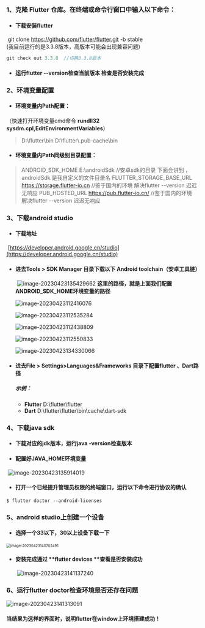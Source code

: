 ### 1、克隆 Flutter 仓库。在终端或命令行窗口中输入以下命令：

- #### 	下载安装flutter

​		git clone https://github.com/flutter/flutter.git -b stable
​				
​				(我目前运行的是3.3.8版本，高版本可能会出现兼容问题)

```js
git check out 3.3.8  //切换3.3.8版本
```

- ####  	运行flutter --version检查当前版本	检查是否安装完成

  

### 2、环境变量配置

- #### 	环境变量内Path配置：

（快速打开环境变量cmd命令 **rundll32 sysdm.cpl,EditEnvironmentVariables**）

> D:\flutter\bin
> 		D:\flutter\\.pub-cache\bin

#### 	    	

- #### 	环境变量内Path同级别目录配置：

> ANDROID_SDK_HOME    E:\androidSdk    //安卓sdk的目录 下面会讲到 ，androidSdk 是我自定义的文件目录名
> 		FLUTTER_STORAGE_BASE_URL   https://storage.flutter-io.cn   //鉴于国内的环境 解决flutter --version 迟迟无响应
> 		PUB_HOSTED_URL  https://pub.flutter-io.cn/    //鉴于国内的环境 解决flutter --version 迟迟无响应



### 3、下载android studio

- #### 下载地址

​				[https://developer.android.google.cn/studio](https://developer.android.google.cn/studio)

- #### 进去Tools  > SDK Manager 目录下载以下 Android toolchain（安卓工具链）

  ​								![image-20230423135429662](../图片/image-20230423135429662.png)
  ​								**这里的路径，就是上面我们配置ANDROID_SDK_HOME环境变量的路径**

  ![image-20230423112416076](D:\Markdown\图片\image-20230423112416076.png)

  ![image-20230423112535284](D:\Markdown\图片\image-20230423112535284.png)

  ![image-20230423112438809](D:\Markdown\图片\image-20230423112438809.png)

  ![image-20230423112550833](D:\Markdown\图片\image-20230423112550833-1698628866308-1.png)

  ![image-20230423134330066](D:\Markdown\图片\image-20230423134330066-1698628892782-3.png)

- #### 进去File > Settings>Languages&Frameworks 目录下配置flutter 、Dart路径

  ##### 	示例：

  - **Flutter**           D:\flutter\flutter
  - **Dart**              D:\flutter\flutter\bin\cache\dart-sdk

### 4、下载java sdk

- #### 下载对应的jdk版本，运行java  -version检查版本

- #### 配置好JAVA_HOME环境变量

​		![image-20230423135914019](D:\Markdown\图片\image-20230423135914019-1698628915454-5.png)

- #### 打开一个已经提升管理员权限的终端窗口，运行以下命令进行协议的确认

```
$ flutter doctor --android-licenses
```

### 5、android studio上创建一个设备

- #### 选择一个33以下，30以上设备下载一下

<img src="D:\Markdown\图片\image-20230423140702491-1698628933259-7.png" alt="image-20230423140702491" style="zoom:67%;" />

- #### 安装完成通过 **flutter devices **查看是否安装成功

  ​								![image-20230423141137240](D:\Markdown\图片\image-20230423141137240-1698628964630-9.png)
  

### 6、运行flutter doctor检查环境是否还存在问题

![image-20230423141313091](D:\Markdown\图片\image-20230423141313091.png)

#### 					当结果为这样的界面时，说明flutter在window上环境搭建成功！
